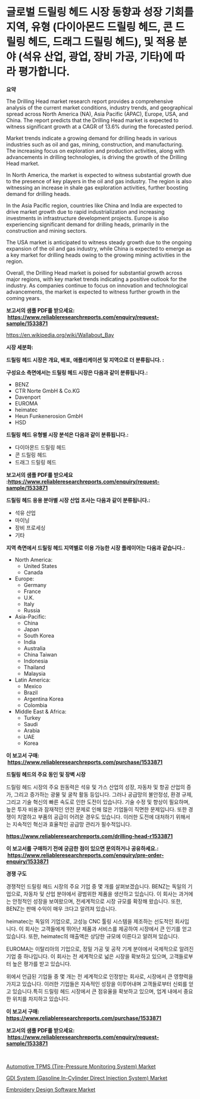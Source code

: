 <p><h1>글로벌 드릴링 헤드 시장 동향과 성장 기회를 지역, 유형 (다이아몬드 드릴링 헤드, 콘 드릴링 헤드, 드래그 드릴링 헤드), 및 적용 분야 (석유 산업, 광업, 장비 가공, 기타)에 따라 평가합니다.</h1></p><p><strong>요약</strong></p>
<p><p>The Drilling Head market research report provides a comprehensive analysis of the current market conditions, industry trends, and geographical spread across North America (NA), Asia Pacific (APAC), Europe, USA, and China. The report predicts that the Drilling Head market is expected to witness significant growth at a CAGR of 13.6% during the forecasted period.</p><p>Market trends indicate a growing demand for drilling heads in various industries such as oil and gas, mining, construction, and manufacturing. The increasing focus on exploration and production activities, along with advancements in drilling technologies, is driving the growth of the Drilling Head market.</p><p>In North America, the market is expected to witness substantial growth due to the presence of key players in the oil and gas industry. The region is also witnessing an increase in shale gas exploration activities, further boosting demand for drilling heads.</p><p>In the Asia Pacific region, countries like China and India are expected to drive market growth due to rapid industrialization and increasing investments in infrastructure development projects. Europe is also experiencing significant demand for drilling heads, primarily in the construction and mining sectors.</p><p>The USA market is anticipated to witness steady growth due to the ongoing expansion of the oil and gas industry, while China is expected to emerge as a key market for drilling heads owing to the growing mining activities in the region.</p><p>Overall, the Drilling Head market is poised for substantial growth across major regions, with key market trends indicating a positive outlook for the industry. As companies continue to focus on innovation and technological advancements, the market is expected to witness further growth in the coming years.</p></p>
<p><strong>보고서의 샘플 PDF를 받으세요: &nbsp;<a href="https://www.reliableresearchreports.com/enquiry/request-sample/1533871">https://www.reliableresearchreports.com/enquiry/request-sample/1533871</a></strong></p>
<p><a href="https://en.wikipedia.org/wiki/Wallabout_Bay">https://en.wikipedia.org/wiki/Wallabout_Bay</a></p>
<p><strong>시장 세분화:</strong></p>
<p><strong> 드릴링 헤드 시장은 개요, 배포, 애플리케이션 및 지역으로 더 분류됩니다. :</strong></p>
<p><strong>구성요소 측면에서는 드릴링 헤드 시장은 다음과 같이 분류됩니다.:</strong></p>
<p><ul><li>BENZ</li><li>CTR Norte GmbH & Co.KG</li><li>Davenport</li><li>EUROMA</li><li>heimatec</li><li>Heun Funkenerosion GmbH</li><li>HSD</li></ul></p>
<p><strong> 드릴링 헤드 유형별 시장 분석은 다음과 같이 분류됩니다.:</strong></p>
<p><ul><li>다이아몬드 드릴링 헤드</li><li>콘 드릴링 헤드</li><li>드래그 드릴링 헤드</li></ul></p>
<p><strong>보고서의 샘플 PDF를 받으세요 :<a href="https://www.reliableresearchreports.com/enquiry/request-sample/1533871">https://www.reliableresearchreports.com/enquiry/request-sample/1533871</a></strong></p>
<p><strong> 드릴링 헤드 응용 분야별 시장 산업 조사는 다음과 같이 분류됩니다.:</strong></p>
<p><ul><li>석유 산업</li><li>마이닝</li><li>장비 프로세싱</li><li>기타</li></ul></p>
<p><strong>지역 측면에서 드릴링 헤드 지역별로 이용 가능한 시장 플레이어는 다음과 같습니다.:</strong></p>
<p><ul>
    <li>
        North America:
        <ul>
            <li>United States</li>
            <li>Canada</li>
        </ul>
    </li>
    <li>
        Europe:
        <ul>
            <li>Germany</li>
            <li>France</li>
            <li>U.K.</li>
            <li>Italy</li>
            <li>Russia</li>
        </ul>
    </li>
    <li>
        Asia-Pacific:
        <ul>
            <li>China</li>
            <li>Japan</li>
            <li>South Korea</li>
            <li>India</li>
            <li>Australia</li>
            <li>China Taiwan</li>
            <li>Indonesia</li>
            <li>Thailand</li>
            <li>Malaysia</li>
        </ul>
    </li>
    <li>
        Latin America:
        <ul>
            <li>Mexico</li>
            <li>Brazil</li>
            <li>Argentina Korea</li>
            <li>Colombia</li>
        </ul>
    </li>
    <li>
        Middle East & Africa:
        <ul>
            <li>Turkey</li>
            <li>Saudi</li>
            <li>Arabia</li>
            <li>UAE</li>
            <li>Korea</li>
        </ul>
    </li>
    </ul></p>
<p><strong>이 보고서 구매: &nbsp;<a href="https://www.reliableresearchreports.com/purchase/1533871">https://www.reliableresearchreports.com/purchase/1533871</a></strong></p>
<p><strong>드릴링 헤드의 주요 동인 및 장벽 시장</strong></p>
<p><p>드릴링 헤드 시장의 주요 원동력은 석유 및 가스 산업의 성장, 자동차 및 항공 산업의 증가, 그리고 증가하는 광물 및 굴착 활동 등입니다. 그러나 공급망의 불안정성, 환경 규제, 그리고 기술 혁신의 빠른 속도로 인한 도전이 있습니다. 기술 수정 및 향상이 필요하며, 높은 투자 비용과 잠재적인 안전 문제로 인해 많은 기업들이 직면한 문제입니다. 또한 경쟁이 치열하고 부품의 공급이 어려운 경우도 있습니다. 이러한 도전에 대처하기 위해서는 지속적인 혁신과 효율적인 공급망 관리가 필수적입니다.</p></p>
<p><strong><a href="https://www.reliableresearchreports.com/drilling-head-r1533871">https://www.reliableresearchreports.com/drilling-head-r1533871</a></strong></p>
<p><strong>이 보고서를 구매하기 전에 궁금한 점이 있으면 문의하거나 공유하세요.: &nbsp;<a href="https://www.reliableresearchreports.com/enquiry/pre-order-enquiry/1533871">https://www.reliableresearchreports.com/enquiry/pre-order-enquiry/1533871</a></strong></p>
<p><strong>경쟁 구도</strong></p>
<p><p>경쟁적인 드릴링 헤드 시장의 주요 기업 중 몇 개를 살펴보겠습니다. BENZ는 독일의 기업으로, 자동차 및 산업 분야에서 광범위한 제품을 생산하고 있습니다. 이 회사는 과거에는 안정적인 성장을 보여왔으며, 전세계적으로 시장 규모를 확장해 왔습니다. 또한, BENZ는 판매 수익이 매우 크다고 알려져 있습니다.</p><p>heimatec는 독일의 기업으로, 고성능 CNC 툴링 시스템을 제조하는 선도적인 회사입니다. 이 회사는 고객들에게 뛰어난 제품과 서비스를 제공하여 시장에서 큰 인기를 얻고 있습니다. 또한, heimatec의 매출액은 상당한 규모에 이른다고 알려져 있습니다.</p><p>EUROMA는 이탈리아의 기업으로, 정밀 가공 및 공작 기계 분야에서 국제적으로 알려진 기업 중 하나입니다. 이 회사는 전 세계적으로 넓은 시장을 확보하고 있으며, 고객들로부터 높은 평가를 받고 있습니다.</p><p>위에서 언급된 기업들 중 몇 개는 전 세계적으로 인정받는 회사로, 시장에서 큰 영향력을 가지고 있습니다. 이러한 기업들은 지속적인 성장을 이루어내며 고객들로부터 신뢰를 얻고 있습니다.특히 드릴링 헤드 시장에서 큰 점유율을 확보하고 있으며, 업계 내에서 중요한 위치를 차지하고 있습니다.</p></p>
<p><strong>이 보고서 구매: &nbsp; <a href="https://www.reliableresearchreports.com/purchase/1533871">https://www.reliableresearchreports.com/purchase/1533871</a></strong></p>
<p><strong>보고서의 샘플 PDF를 받으세요: &nbsp;<a href="https://www.reliableresearchreports.com/enquiry/request-sample/1533871">https://www.reliableresearchreports.com/enquiry/request-sample/1533871</a></strong><strong></strong></p>
<p>&nbsp;</p>
<p><p><a href="https://github.com/courtnhaw34343/Market-Research-Report-List-1/blob/main/automotive-tpms-tire-pressure-monitoring-system-market.md">Automotive TPMS (Tire-Pressure Monitoring System) Market</a></p><p><a href="https://github.com/jackCarlson644/Market-Research-Report-List-1/blob/main/gdi-system-gasoline-in-cylinder-direct-injection-system-market.md">GDI System (Gasoline In-Cylinder Direct Injection System) Market</a></p><p><a href="https://issuu.com/reportprime-2/docs/embroidery-design-software-market-size-2030.pptx">Embroidery Design Software Market</a></p></p>